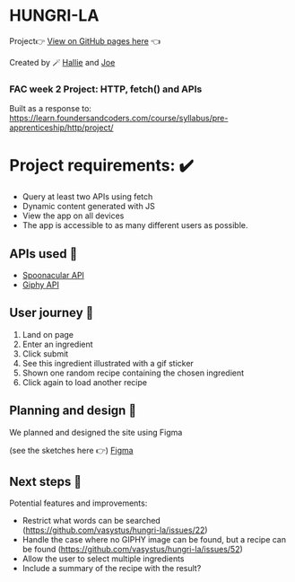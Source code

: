 # HUNGRI-LA

Project👉 [View on GitHub pages here](https://vasystus.github.io/hungri-la/) 👈


Created by 🪄 [Hallie](https://github.com/Vasystus) and [Joe](https://github.com/joe-dev-public)

### FAC week 2 Project: HTTP, fetch() and APIs
Built as a response to: https://learn.foundersandcoders.com/course/syllabus/pre-apprenticeship/http/project/


# Project requirements: ✔️	

- Query at least two APIs using fetch
- Dynamic content generated with JS
- View the app on all devices
- The app is accessible to as many different users as possible.


## APIs used 📢

- [Spoonacular API](https://spoonacular.com/food-api/docs#Search-Recipes-by-Ingredients)
- [Giphy API](https://developers.giphy.com/)


## User journey 📝

1. Land on page
2. Enter an ingredient
3. Click submit
4. See this ingredient illustrated with a gif sticker
5. Shown one random recipe containing the chosen ingredient
6. Click again to load another recipe

## Planning and design 🎨

We planned and designed the site using Figma

(see the sketches here 👉)
[Figma]( https://www.figma.com/file/Csn8nTNbjZbc6PFAfaJgDM/Hungri-la-sketches?node-id=2%3A2)


## Next steps 🏹

Potential features and improvements:

- Restrict what words can be searched (https://github.com/vasystus/hungri-la/issues/22)
- Handle the case where no GIPHY image can be found, but a recipe can be found (https://github.com/vasystus/hungri-la/issues/52)
- Allow the user to select multiple ingredients
- Include a summary of the recipe with the result?











